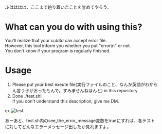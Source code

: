 ふはははは、ここまで辿り着いたことを誉めてやろう。 

# What can you do with using this?  
You'll realize that your cub3d can accept error file.  
However, this tool inform you whether you put "error\n" or not.  
You don't know if your program is regularly finished. 

# Usage
1. Please put your best exeute file(実行ファイルのこと、なんか英語がわからん言う子がおったもんで。すみませんねほんと) in this repository.  
2. Done ./test.sh!   
If you don't understand this description, give me DM. 

ex 
![test](https://user-images.githubusercontent.com/57135683/103202267-48e51880-4935-11eb-80aa-bc71c4e6bd17.png)

あーあと、test.sh内のsee_the_error_message変数をtrueにすれば、各テストに対してどんなエラーメッセージ出したか見れますよ。
